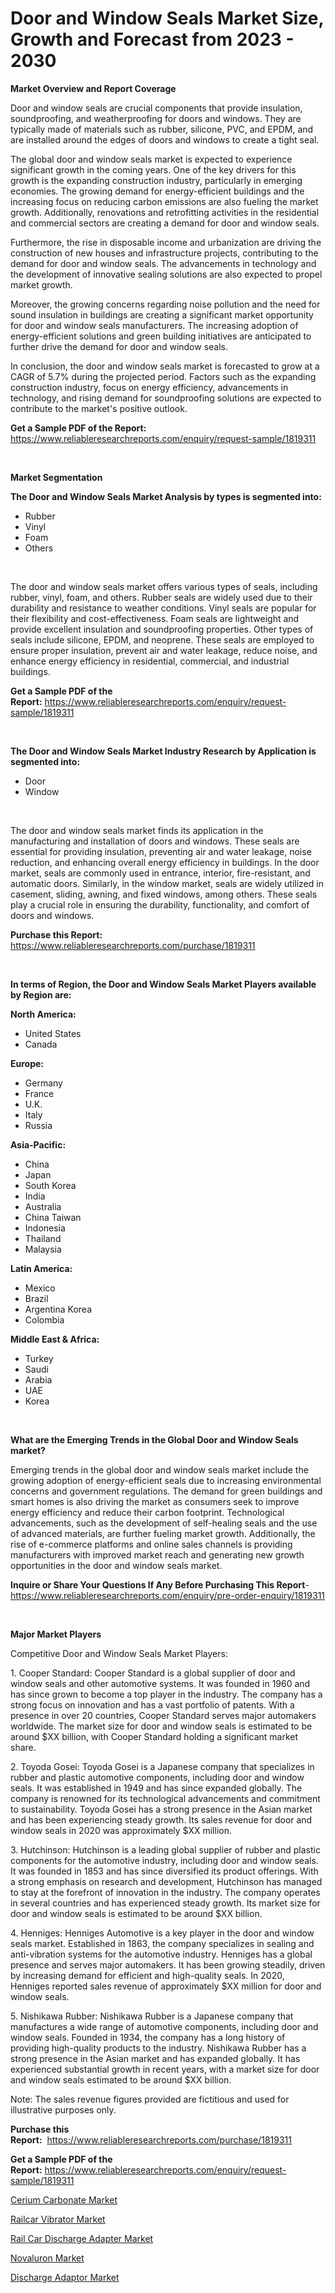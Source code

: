 <p><h1>Door and Window Seals Market Size, Growth and Forecast from 2023 - 2030</h1></p><p><strong>Market Overview and Report Coverage</strong></p>
<p><p>Door and window seals are crucial components that provide insulation, soundproofing, and weatherproofing for doors and windows. They are typically made of materials such as rubber, silicone, PVC, and EPDM, and are installed around the edges of doors and windows to create a tight seal.</p><p>The global door and window seals market is expected to experience significant growth in the coming years. One of the key drivers for this growth is the expanding construction industry, particularly in emerging economies. The growing demand for energy-efficient buildings and the increasing focus on reducing carbon emissions are also fueling the market growth. Additionally, renovations and retrofitting activities in the residential and commercial sectors are creating a demand for door and window seals.</p><p>Furthermore, the rise in disposable income and urbanization are driving the construction of new houses and infrastructure projects, contributing to the demand for door and window seals. The advancements in technology and the development of innovative sealing solutions are also expected to propel market growth.</p><p>Moreover, the growing concerns regarding noise pollution and the need for sound insulation in buildings are creating a significant market opportunity for door and window seals manufacturers. The increasing adoption of energy-efficient solutions and green building initiatives are anticipated to further drive the demand for door and window seals.</p><p>In conclusion, the door and window seals market is forecasted to grow at a CAGR of 5.7% during the projected period. Factors such as the expanding construction industry, focus on energy efficiency, advancements in technology, and rising demand for soundproofing solutions are expected to contribute to the market's positive outlook.</p></p>
<p><strong>Get a Sample PDF of the Report:</strong> <a href="https://www.reliableresearchreports.com/enquiry/request-sample/1819311">https://www.reliableresearchreports.com/enquiry/request-sample/1819311</a></p>
<p>&nbsp;</p>
<p><strong>Market Segmentation</strong></p>
<p><strong>The Door and Window Seals Market Analysis by types is segmented into:</strong></p>
<p><ul><li>Rubber</li><li>Vinyl</li><li>Foam</li><li>Others</li></ul></p>
<p>&nbsp;</p>
<p><p>The door and window seals market offers various types of seals, including rubber, vinyl, foam, and others. Rubber seals are widely used due to their durability and resistance to weather conditions. Vinyl seals are popular for their flexibility and cost-effectiveness. Foam seals are lightweight and provide excellent insulation and soundproofing properties. Other types of seals include silicone, EPDM, and neoprene. These seals are employed to ensure proper insulation, prevent air and water leakage, reduce noise, and enhance energy efficiency in residential, commercial, and industrial buildings.</p></p>
<p><strong>Get a Sample PDF of the Report:</strong>&nbsp;<a href="https://www.reliableresearchreports.com/enquiry/request-sample/1819311">https://www.reliableresearchreports.com/enquiry/request-sample/1819311</a></p>
<p>&nbsp;</p>
<p><strong>The Door and Window Seals Market Industry Research by Application is segmented into:</strong></p>
<p><ul><li>Door</li><li>Window</li></ul></p>
<p>&nbsp;</p>
<p><p>The door and window seals market finds its application in the manufacturing and installation of doors and windows. These seals are essential for providing insulation, preventing air and water leakage, noise reduction, and enhancing overall energy efficiency in buildings. In the door market, seals are commonly used in entrance, interior, fire-resistant, and automatic doors. Similarly, in the window market, seals are widely utilized in casement, sliding, awning, and fixed windows, among others. These seals play a crucial role in ensuring the durability, functionality, and comfort of doors and windows.</p></p>
<p><strong>Purchase this Report:</strong>&nbsp; <a href="https://www.reliableresearchreports.com/purchase/1819311">https://www.reliableresearchreports.com/purchase/1819311</a></p>
<p>&nbsp;</p>
<p><strong>In terms of Region, the Door and Window Seals Market Players available by Region are:</strong></p>
<p>
    <p> <strong> North America: </strong>
        <ul>
            <li>United States</li>
            <li>Canada</li>
        </ul>
        </p> 
    <p> <strong> Europe: </strong>
        <ul>
            <li>Germany</li>
            <li>France</li>
            <li>U.K.</li>
            <li>Italy</li>
            <li>Russia</li>
        </ul>
        </p> 
    <p> <strong> Asia-Pacific: </strong>
        <ul>
            <li>China</li>
            <li>Japan</li>
            <li>South Korea</li>
            <li>India</li>
            <li>Australia</li>
            <li>China Taiwan</li>
            <li>Indonesia</li>
            <li>Thailand</li>
            <li>Malaysia</li>
        </ul>
        </p> 
    <p> <strong> Latin America: </strong>
        <ul>
            <li>Mexico</li>
            <li>Brazil</li>
            <li>Argentina Korea</li>
            <li>Colombia</li>
        </ul>
        </p> 
    <p> <strong> Middle East & Africa: </strong>
        <ul>
            <li>Turkey</li>
            <li>Saudi</li>
            <li>Arabia</li>
            <li>UAE</li>
            <li>Korea</li>
        </ul>
    </p>
    </p>
<p>&nbsp;</p>
<p><strong>What are the Emerging Trends in the Global Door and Window Seals market?</strong></p>
<p><p>Emerging trends in the global door and window seals market include the growing adoption of energy-efficient seals due to increasing environmental concerns and government regulations. The demand for green buildings and smart homes is also driving the market as consumers seek to improve energy efficiency and reduce their carbon footprint. Technological advancements, such as the development of self-healing seals and the use of advanced materials, are further fueling market growth. Additionally, the rise of e-commerce platforms and online sales channels is providing manufacturers with improved market reach and generating new growth opportunities in the door and window seals market.</p></p>
<p><strong>Inquire or Share Your Questions If Any Before Purchasing This Report</strong>- <a href="https://www.reliableresearchreports.com/enquiry/pre-order-enquiry/1819311">https://www.reliableresearchreports.com/enquiry/pre-order-enquiry/1819311</a></p>
<p>&nbsp;</p>
<p><strong>Major Market Players</strong></p>
<p><p>Competitive Door and Window Seals Market Players:</p><p>1. Cooper Standard: Cooper Standard is a global supplier of door and window seals and other automotive systems. It was founded in 1960 and has since grown to become a top player in the industry. The company has a strong focus on innovation and has a vast portfolio of patents. With a presence in over 20 countries, Cooper Standard serves major automakers worldwide. The market size for door and window seals is estimated to be around $XX billion, with Cooper Standard holding a significant market share.</p><p>2. Toyoda Gosei: Toyoda Gosei is a Japanese company that specializes in rubber and plastic automotive components, including door and window seals. It was established in 1949 and has since expanded globally. The company is renowned for its technological advancements and commitment to sustainability. Toyoda Gosei has a strong presence in the Asian market and has been experiencing steady growth. Its sales revenue for door and window seals in 2020 was approximately $XX million.</p><p>3. Hutchinson: Hutchinson is a leading global supplier of rubber and plastic components for the automotive industry, including door and window seals. It was founded in 1853 and has since diversified its product offerings. With a strong emphasis on research and development, Hutchinson has managed to stay at the forefront of innovation in the industry. The company operates in several countries and has experienced steady growth. Its market size for door and window seals is estimated to be around $XX billion.</p><p>4. Henniges: Henniges Automotive is a key player in the door and window seals market. Established in 1863, the company specializes in sealing and anti-vibration systems for the automotive industry. Henniges has a global presence and serves major automakers. It has been growing steadily, driven by increasing demand for efficient and high-quality seals. In 2020, Henniges reported sales revenue of approximately $XX million for door and window seals.</p><p>5. Nishikawa Rubber: Nishikawa Rubber is a Japanese company that manufactures a wide range of automotive components, including door and window seals. Founded in 1934, the company has a long history of providing high-quality products to the industry. Nishikawa Rubber has a strong presence in the Asian market and has expanded globally. It has experienced substantial growth in recent years, with a market size for door and window seals estimated to be around $XX billion.</p><p>Note: The sales revenue figures provided are fictitious and used for illustrative purposes only.</p></p>
<p><strong>Purchase this Report:</strong>&nbsp;&nbsp;<a href="https://www.reliableresearchreports.com/purchase/1819311">https://www.reliableresearchreports.com/purchase/1819311</a></p>
<p></p>
<p><strong>Get a Sample PDF of the Report:</strong>&nbsp;<a href="https://www.reliableresearchreports.com/enquiry/request-sample/1819311">https://www.reliableresearchreports.com/enquiry/request-sample/1819311</a></p>
<p><p><a href="https://github.com/castoriffic/Market-Research-Report-List-1/blob/main/cerium-carbonate-market.md">Cerium Carbonate Market</a></p><p><a href="https://medium.com/@jaylonlesch/railcar-vibrator-market-share-evolution-and-market-growth-trends-2023-2030-5c1ee397e571">Railcar Vibrator Market</a></p><p><a href="https://medium.com/@freedayundt/rail-car-discharge-adapter-market-trends-forecast-and-competitive-analysis-to-2030-c524081b8618">Rail Car Discharge Adapter Market</a></p><p><a href="https://github.com/ashepherd82/Market-Research-Report-List-1/blob/main/novaluron-market.md">Novaluron Market</a></p><p><a href="https://medium.com/@josueherzog/discharge-adaptor-market-size-and-market-trends-complete-industry-overview-2023-to-2030-c4151cf5ef2f">Discharge Adaptor Market</a></p></p>